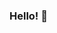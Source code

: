 ### Hello! 👋

<!--
**Lubraca/Lubraca** is a ✨ _special_ ✨ repository because its `README.md` (this file) appears on your GitHub profile.

Here are some ideas to get you started:

- 🔭 I’m currently working in python codes that apply to de financial market, economics topis and also some data analyses about anything that looks interesting!
- 🌱 I’m currently learning more about Data Science in a Code Academy professional course, half of the way is already done! 
- 👯 I’m looking to collaborate on projects do analyse data and to create automation for financial analyses, more related do quantitative economics.
- 🤔 I’m looking for help with constructing a relevant portfolio of scripts related to the topics above.
- 💬 Ask me about economics, intermediate pyhton tips and some statistical concepts.
- 📫 How to reach me: Let's connect at LinkedIn. Here is my profile link: https://www.linkedin.com/in/lubcasarin/
- 😄 Pronouns: He/Him.
- ⚡ Fun fact: I don't how to dance professionaly but I always dance when the music is good.
-->
